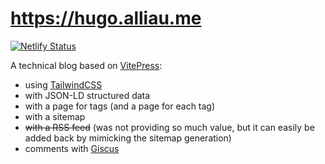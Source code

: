 # https://hugo.alliau.me

[![Netlify Status](https://api.netlify.com/api/v1/badges/8c8c3275-b0c0-43f6-9251-76dbd83f0013/deploy-status)](https://app.netlify.com/sites/epic-euclid-0df59c/deploys)

A technical blog based on [VitePress](https://vitepress.dev/):

- using [TailwindCSS](https://tailwindcss.com/)
- with JSON-LD structured data
- with a page for tags (and a page for each tag)
- with a sitemap
- ~~with a RSS feed~~ (was not providing so much value, but it can easily be added back by mimicking the sitemap generation)
- comments with [Giscus](https://giscus.app/)
